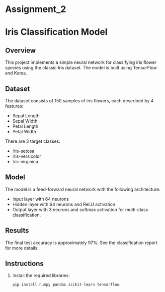 # Assignment_2

# Iris Classification Model

## Overview
This project implements a simple neural network for classifying iris flower species using the classic Iris dataset. The model is built using TensorFlow and Keras.

## Dataset
The dataset consists of 150 samples of iris flowers, each described by 4 features:
- Sepal Length
- Sepal Width
- Petal Length
- Petal Width

There are 3 target classes:
- Iris-setosa
- Iris-versicolor
- Iris-virginica

## Model
The model is a feed-forward neural network with the following architecture:
- Input layer with 64 neurons
- Hidden layer with 64 neurons and ReLU activation
- Output layer with 3 neurons and softmax activation for multi-class classification.

## Results
The final test accuracy is approximately 97%. See the classification report for more details.

## Instructions
1. Install the required libraries:
   ```bash
   pip install numpy pandas scikit-learn tensorflow
